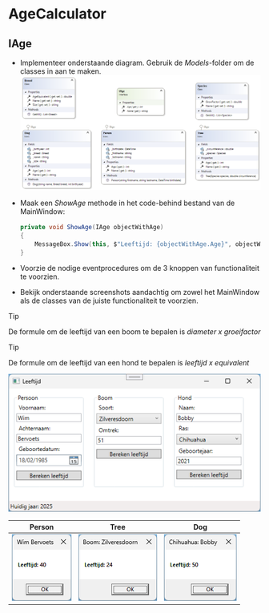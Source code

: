 # AgeCalculator

## IAge
- Implementeer onderstaande diagram. Gebruik de *Models*-folder om de classes in aan te maken.
![models](media/models.png)

- Maak een *ShowAge* methode in het code-behind bestand van de MainWindow:
    ```csharp
    private void ShowAge(IAge objectWithAge)
    {
        MessageBox.Show(this, $"Leeftijd: {objectWithAge.Age}", objectWithAge.Name);
    }
    ```

- Voorzie de nodige eventprocedures om de 3 knoppen van functionaliteit te voorzien.
- Bekijk onderstaande screenshots aandachtig om zowel het MainWindow als de classes van de juiste functionaliteit te voorzien.

> [!TIP]
> De formule om de leeftijd van een boom te bepalen is *diameter x groeifactor*

> [!TIP]
> De formule om de leeftijd van een hond te bepalen is *leeftijd x equivalent*

![input](media/input.png)

| Person     | Tree        | Dog        | 
| ---------- | ----------- | ---------- |
| ![person](media/person.png) | ![tree](media/tree.png) | ![dog](media/dog.png) |   
